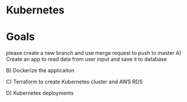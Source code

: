 # Kubernetes

# Goals
please create a new branch and use merge request to push to master
A) Create an app to read data from user input and save it to database

B) Dockerize the applicaiton

C) Terraform to create Kubernetes cluster and AWS RDS 

D) Kubernetes deployments


